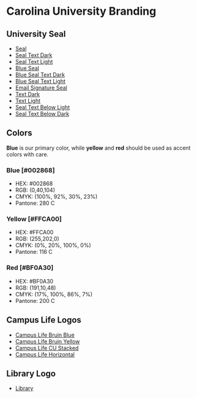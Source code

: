 # Carolina University Branding
## University Seal
* [Seal](https://marketing.carolinau.edu/cu-logo-assets/seal.png)
* [Seal Text Dark](https://marketing.carolinau.edu/cu-logo-assets/seal-text-dark.png)
* [Seal Text Light](https://marketing.carolinau.edu/cu-logo-assets/seal-text-light.png)
* [Blue Seal](https://marketing.carolinau.edu/cu-logo-assets/seal-blue.png)
* [Blue Seal Text Dark](https://marketing.carolinau.edu/cu-logo-assets/seal-blue-text-dark.png)
* [Blue Seal Text Light](https://marketing.carolinau.edu/cu-logo-assets/seal-blue-text-light.png)
* [Email Signature Seal](https://marketing.carolinau.edu/cu-logo-assets/seal-email.png)
* [Text Dark](https://marketing.carolinau.edu/cu-logo-assets/text-dark.png)
* [Text Light](https://marketing.carolinau.edu/cu-logo-assets/text-light.png)
* [Seal Text Below Light](https://carolinau.edu/sites/default/files/seal-text-below-light.png)
* [Seal Text Below Dark](https://carolinau.edu/sites/default/files/seal-text-below-dark.png)

## Colors
**Blue** is our primary color, while **yellow** and **red** should be used as accent colors with care.
### Blue [#002868]
* HEX: #002868
* RGB: (0,40,104)
* CMYK: (100%, 92%, 30%, 23%)
* Pantone: 280 C
### Yellow [#FFCA00]
* HEX: #FFCA00
* RGB: (255,202,0)
* CMYK: (0%, 20%, 100%, 0%)
* Pantone: 116 C
### Red [#BF0A30]
* HEX: #BF0A30
* RGB: (191,10,48)
* CMYK: (17%, 100%, 86%, 7%)
* Pantone: 200 C

## Campus Life Logos
* [Campus Life Bruin Blue](https://marketing.carolinau.edu/cu-logo-assets/campus-life-bruin-blue.png)
* [Campus Life Bruin Yellow](https://marketing.carolinau.edu/cu-logo-assets/campus-life-bruin-yellow.png)
* [Campus Life CU Stacked](https://marketing.carolinau.edu/cu-logo-assets/campus-life-cu-stacked.png)
* [Campus Life Horizontal](https://marketing.carolinau.edu/cu-logo-assets/campus-life-horizontal.png)


## Library Logo
* [Library](https://marketing.carolinau.edu/cu-logo-assets/library.png)
